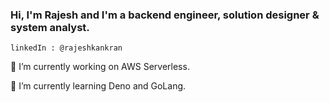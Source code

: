 ### Hi, I'm Rajesh and I'm a backend engineer, solution designer & system analyst.
    linkedIn : @rajeshkankran

🔭 I’m currently working on AWS Serverless.

🌱 I’m currently learning Deno and GoLang.

<!--
**rajeshkumar1002/rajeshkumar1002** is a ✨ _special_ ✨ repository because its `README.md` (this file) appears on your GitHub profile.

Here are some ideas to get you started:

🔭 I’m currently working on AWS Serverless
🌱 I’m currently learning Deno and GoLang
- 👯 I’m looking to collaborate on ...
- 🤔 I’m looking for help with ...
💬 Ask me about backend related stuff
- 📫 How to reach me: ...
- 😄 Pronouns: ...
- ⚡ Fun fact: ...
-->
